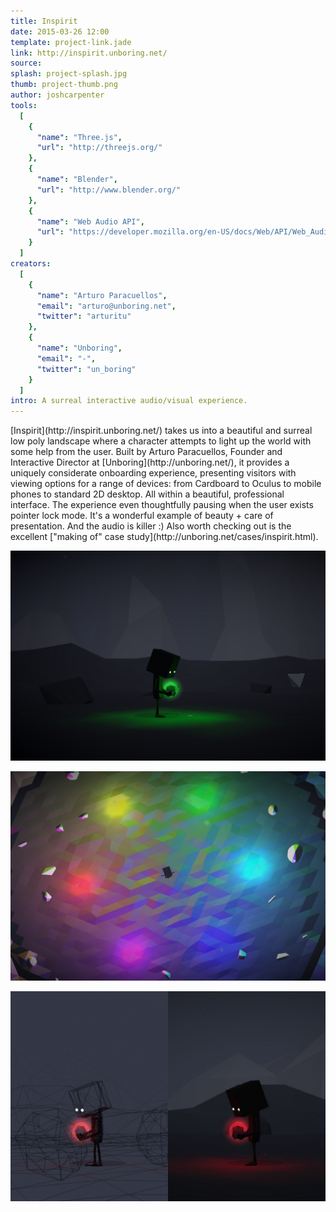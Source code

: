 ```yaml
---
title: Inspirit
date: 2015-03-26 12:00
template: project-link.jade
link: http://inspirit.unboring.net/
source: 
splash: project-splash.jpg
thumb: project-thumb.png
author: joshcarpenter
tools:
  [
    {
      "name": "Three.js",
      "url": "http://threejs.org/"
    },
    {
      "name": "Blender",
      "url": "http://www.blender.org/"
    },
    {
      "name": "Web Audio API",
      "url": "https://developer.mozilla.org/en-US/docs/Web/API/Web_Audio_API"
    }
  ]
creators:
  [
    {
      "name": "Arturo Paracuellos",
      "email": "arturo@unboring.net",
      "twitter": "arturitu"
    },
    {
      "name": "Unboring",
      "email": "-",
      "twitter": "un_boring"
    }
  ]
intro: A surreal interactive audio/visual experience.
---
```


<p class="intro h2">[Inspirit](http://inspirit.unboring.net/) takes us into a beautiful and surreal low poly landscape where a character attempts to light up the world with some help from the user. Built by Arturo Paracuellos, Founder and Interactive Director at [Unboring](http://unboring.net/), it provides a uniquely considerate onboarding experience, presenting visitors with viewing options for a range of devices: from Cardboard to Oculus to mobile phones to standard 2D desktop. All within a beautiful, professional interface. The experience even thoughtfully pausing when the user exists pointer lock mode. It's a wonderful example of beauty + care of presentation. And the audio is killer :) Also worth checking out is the excellent ["making of" case study](http://unboring.net/cases/inspirit.html).</p>

![Screenshot of Inspirit project](inspirit-1.jpg)

![Screenshot of Inspirit project](inspirit-2.jpg)

![Screenshot of Inspirit project](inspirit-3.jpg)